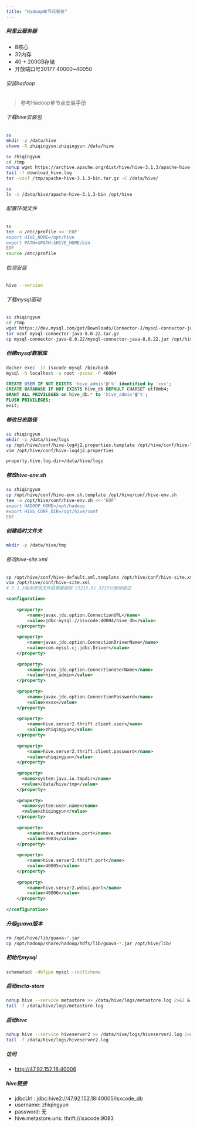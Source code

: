 ```yaml
---
title: "Hadoop单节点安装"
---
```


##### 阿里云服务器

- 8核心
- 32内存
- 40 + 200GB存储
- 开放端口号30177 40000~40050

###### 安装hadoop

> 参考Hadoop单节点安装手册

###### 下载hive安装包

```bash
su
mkdir -p /data/hive
chown -R zhiqingyun:zhiqingyun /data/hive

su zhiqingyun
cd /tmp
nohup wget https://archive.apache.org/dist/hive/hive-3.1.3/apache-hive-3.1.3-bin.tar.gz >> download_hive.log 2>&1 &
tail -f download_hive.log
tar -vzxf /tmp/apache-hive-3.1.3-bin.tar.gz -C /data/hive/

su
ln -s /data/hive/apache-hive-3.1.3-bin /opt/hive
```

###### 配置环境文件

```bash
su
tee -a /etc/profile <<-'EOF'
export HIVE_HOME=/opt/hive 
export PATH=$PATH:$HIVE_HOME/bin 
EOF
source /etc/profile
```

###### 检测安装

```bash
hive --version
```

###### 下载mysql驱动

```bash
su zhiqingyun
cd /tmp
wget https://dev.mysql.com/get/Downloads/Connector-J/mysql-connector-java-8.0.22.tar.gz
tar vzxf mysql-connector-java-8.0.22.tar.gz
cp mysql-connector-java-8.0.22/mysql-connector-java-8.0.22.jar /opt/hive/lib/
```

##### 创建mysql数据库

```bash
docker exec -it isxcode-mysql /bin/bash
mysql -h localhost -u root -pxxxx -P 40004
```

```sql
CREATE USER IF NOT EXISTS 'hive_admin'@'%' identified by 'xxx';
CREATE DATABASE IF NOT EXISTS hive_db DEFAULT CHARSET utf8mb4;
GRANT ALL PRIVILEGES on hive_db.* to 'hive_admin'@'%';
FLUSH PRIVILEGES;
exit;
```

##### 修改日志路径

```bash
su zhiqingyun
mkdir -p /data/hive/logs
cp /opt/hive/conf/hive-log4j2.properties.template /opt/hive/conf/hive-log4j2.properties
vim /opt/hive/conf/hive-log4j2.properties
```

```bash
property.hive.log.dir=/data/hive/logs
```

##### 修改hive-env.sh

```bash
su zhiqingyun
cp /opt/hive/conf/hive-env.sh.template /opt/hive/conf/hive-env.sh
tee -a /opt/hive/conf/hive-env.sh <<-'EOF'
export HADOOP_HOME=/opt/hadoop
export HIVE_CONF_DIR=/opt/hive/conf
EOF
```

##### 创建临时文件夹

```bash
mkdir -p /data/hive/tmp
```

###### 修改hive-site.xml

```bash
cp /opt/hive/conf/hive-default.xml.template /opt/hive/conf/hive-site.xml
vim /opt/hive/conf/hive-site.xml
# 3.1.3版本修改文件前需要删除 [3215,9] 3215行删掉描述
```

```xml
<configuration>
  
    <property>
        <name>javax.jdo.option.ConnectionURL</name>
        <value>jdbc:mysql://isxcode:40004/hive_db</value>
    </property>
  
    <property>
        <name>javax.jdo.option.ConnectionDriverName</name>
        <value>com.mysql.cj.jdbc.Driver</value>
    </property>
  
    <property>
        <name>javax.jdo.option.ConnectionUserName</name>
        <value>hive_admin</value>
    </property>
  
    <property>
        <name>javax.jdo.option.ConnectionPassword</name>
        <value>xxxx</value>
    </property>
  
    <property>
        <name>hive.server2.thrift.client.user</name>
        <value>zhiqingyun</value>
    </property>
  
    <property>
        <name>hive.server2.thrift.client.password</name>
        <value>zhiqingyun</value>
    </property>
  
    <property>
      <name>system:java.io.tmpdir</name>
      <value>/data/hive/tmp</value>
    </property>
  
    <property>
      <name>system:user.name</name>
      <value>zhiqingyun</value>
    </property>
  
    <property>
        <name>hive.metastore.port</name>
        <value>9083</value>
    </property>
  
    <property>
        <name>hive.server2.thrift.port</name>
        <value>40005</value>
    </property>
  
    <property>
        <name>hive.server2.webui.port</name>
        <value>40006</value>
    </property>
     
</configuration>
```

##### 升级guava版本

```bash
rm /opt/hive/lib/guava-*.jar
cp /opt/hadoop/share/hadoop/hdfs/lib/guava-*.jar /opt/hive/lib/
```

##### 初始化mysql

```bash
schematool -dbType mysql -initSchema
```

##### 启动meta-store

```bash
nohup hive --service metastore >> /data/hive/logs/metastore.log 2>&1 &      
tail -f /data/hive/logs/metastore.log
```

##### 启动hive

```bash
nohup hive --service hiveserver2 >> /data/hive/logs/hiveserver2.log 2>&1 &   
tail -f /data/hive/logs/hiveserver2.log
```

##### 访问

- http://47.92.152.18:40006

##### hive链接

- jdbcUrl : jdbc:hive2://47.92.152.18:40005/isxcode_db
- username: zhiqingyun
- password: 无
- hive.metastore.uris: thrift://isxcode:9083